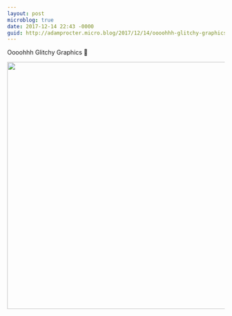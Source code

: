 ```yaml
---
layout: post
microblog: true
date: 2017-12-14 22:43 -0000
guid: http://adamprocter.micro.blog/2017/12/14/oooohhh-glitchy-graphics.html
---
```

Oooohhh Glitchy Graphics 💛

<img src="http://discursive.adamprocter.co.uk/uploads/2017/2de46e36ee.jpg" width="600" height="573" />
